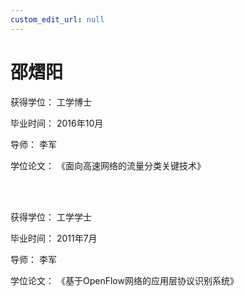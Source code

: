 ```yaml
---
custom_edit_url: null
---
```


# 邵熠阳

获得学位： 工学博士

毕业时间： 2016年10月

导师： 李军

学位论文： 《面向高速网络的流量分类关键技术》

<br/><br/>

获得学位： 工学学士

毕业时间： 2011年7月

导师： 李军

学位论文： 《基于OpenFlow网络的应用层协议识别系统》
